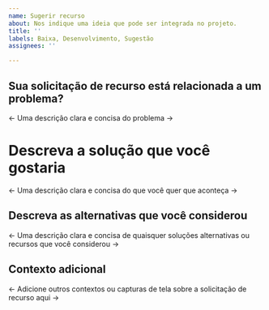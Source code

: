 ```yaml
---
name: Sugerir recurso
about: Nos indique uma ideia que pode ser integrada no projeto.
title: ''
labels: Baixa, Desenvolvimento, Sugestão
assignees: ''

---
```


## Sua solicitação de recurso está relacionada a um problema?
<- Uma descrição clara e concisa do problema ->

# Descreva a solução que você gostaria
<- Uma descrição clara e concisa do que você quer que aconteça ->

## Descreva as alternativas que você considerou
<- Uma descrição clara e concisa de quaisquer soluções alternativas ou recursos que você considerou ->

## Contexto adicional
<- Adicione outros contextos ou capturas de tela sobre a solicitação de recurso aqui ->
